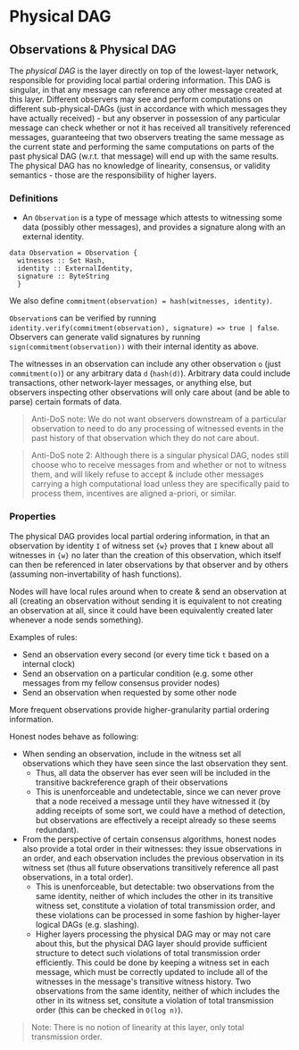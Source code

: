# Physical DAG

## Observations & Physical DAG

The _physical DAG_ is the layer directly on top of the lowest-layer network, responsible for providing local partial ordering information. This DAG is singular, in that any message can reference any other message created at this layer. Different observers may see and perform computations on different sub-physical-DAGs (just in accordance with which messages they have actually received) - but any observer in possession of any particular message can check whether or not it has received all transitively referenced messages, guaranteeing that two observers treating the same message as the current state and performing the same computations on parts of the past physical DAG (w.r.t. that message) will end up with the same results. The physical DAG has no knowledge of linearity, consensus, or validity semantics - those are the responsibility of higher layers.

### Definitions

- An `Observation` is a type of message which attests to witnessing some data (possibly other messages), and provides a signature along with an external identity.

```haskell=
data Observation = Observation {
  witnesses :: Set Hash,
  identity :: ExternalIdentity,
  signature :: ByteString
  }
```

We also define `commitment(observation) = hash(witnesses, identity)`.

`Observation`s can be verified by running `identity.verify(commitment(observation), signature) => true | false`. Observers can generate valid signatures by running `sign(commitment(observation))` with their internal identity as above.

The witnesses in an observation can include any other observation `o` (just `commitment(o)`) or any arbitrary data `d` (`hash(d)`). Arbitrary data could include transactions, other network-layer messages, or anything else, but observers inspecting other observations will only care about (and be able to parse) certain formats of data.

> Anti-DoS note: We do not want observers downstream of a particular observation to need to do any processing of witnessed events in the past history of that observation which they do not care about.

> Anti-DoS note 2: Although there is a singular physical DAG, nodes still choose who to receive messages from and whether or not to witness them, and will likely refuse to accept & include other messages carrying a high computational load unless they are specifically paid to process them, incentives are aligned a-priori, or similar.

### Properties

The physical DAG provides local partial ordering information, in that an observation by identity `I` of witness set `{w}` proves that `I` knew about all witnesses in `{w}` no later than the creation of this observation, which itself can then be referenced in later observations by that observer and by others (assuming non-invertability of hash functions).

Nodes will have local rules around when to create & send an observation at all (creating an observation without sending it is equivalent to not creating an observation at all, since it could have been equivalently created later whenever a node sends something).

Examples of rules:
- Send an observation every second (or every time tick `t` based on a internal clock)
- Send an observation on a particular condition (e.g. some other messages from my fellow consensus provider nodes)
- Send an observation when requested by some other node

More frequent observations provide higher-granularity partial ordering information.

 Honest nodes behave as following:
- When sending an observation, include in the witness set all observations which they have seen since the last observation they sent.
    - Thus, all data the observer has ever seen will be included in the transitive backreference graph of their observations
    - This is unenforceable and undetectable, since we can never prove that a node received a message until they have witnessed it (by adding receipts of some sort, we could have a method of detection, but observations are effectively a receipt already so these seems redundant).
- From the perspective of certain consensus algorithms, honest nodes also provide a total order in their witnesses: they issue observations in an order, and each observation includes the previous observation in its witness set (thus all future observations transitively reference all past observations, in a total order).
    - This is unenforceable, but detectable: two observations from the same identity, neither of which includes the other in its transitive witness set, constitute a violation of total transmission order, and these violations can be processed in some fashion by higher-layer logical DAGs (e.g. slashing).
    - Higher layers processing the physical DAG may or may not care about this, but the physical DAG layer should provide sufficient structure to detect such violations of total transmission order efficiently. This could be done by keeping a witness set in each message, which must be correctly updated to include all of the witnesses in the message's transitive witness history. Two observations from the same identity, neither of which includes the other in its witness set, consitute a violation of total transmission order (this can be checked in `O(log n)`).

> Note: There is no notion of linearity at this layer, only total transmission order.

